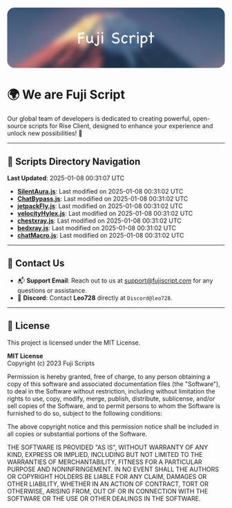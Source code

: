 ![Banner](.github/b.webp)

# 🌍 **We are Fuji Script**

Our global team of developers is dedicated to creating powerful, open-source scripts for Rise Client, designed to enhance your experience and unlock new possibilities! 🌟

---
<!-- SCRIPTS_NAVIGATION_START -->
## 📂 **Scripts Directory Navigation**

**Last Updated**: 2025-01-08 00:31:07 UTC

- **[SilentAura.js](scripts/SilentAura.js)**: Last modified on 2025-01-08 00:31:02 UTC
- **[ChatBypass.js](scripts/ChatBypass.js)**: Last modified on 2025-01-08 00:31:02 UTC
- **[jetpackFly.js](scripts/jetpackFly.js)**: Last modified on 2025-01-08 00:31:02 UTC
- **[velocityHylex.js](scripts/velocityHylex.js)**: Last modified on 2025-01-08 00:31:02 UTC
- **[chestxray.js](scripts/chestxray.js)**: Last modified on 2025-01-08 00:31:02 UTC
- **[bedxray.js](scripts/bedxray.js)**: Last modified on 2025-01-08 00:31:02 UTC
- **[chatMacro.js](scripts/chatMacro.js)**: Last modified on 2025-01-08 00:31:02 UTC

<!-- SCRIPTS_NAVIGATION_END -->

---

## 💬 **Contact Us**  
- 📬 **Support Email**: Reach out to us at [support@fujiscript.com](mailto:support@fujiscript.com) for any questions or assistance.  
- 💬 **Discord**: Contact **Leo728** directly at `Discord@leo728`.

---

## 📜 **License**

This project is licensed under the MIT License.  

**MIT License**  
Copyright (c) 2023 Fuji Scripts  

Permission is hereby granted, free of charge, to any person obtaining a copy of this software and associated documentation files (the "Software"), to deal in the Software without restriction, including without limitation the rights to use, copy, modify, merge, publish, distribute, sublicense, and/or sell copies of the Software, and to permit persons to whom the Software is furnished to do so, subject to the following conditions:  

The above copyright notice and this permission notice shall be included in all copies or substantial portions of the Software.  

THE SOFTWARE IS PROVIDED "AS IS", WITHOUT WARRANTY OF ANY KIND, EXPRESS OR IMPLIED, INCLUDING BUT NOT LIMITED TO THE WARRANTIES OF MERCHANTABILITY, FITNESS FOR A PARTICULAR PURPOSE AND NONINFRINGEMENT. IN NO EVENT SHALL THE AUTHORS OR COPYRIGHT HOLDERS BE LIABLE FOR ANY CLAIM, DAMAGES OR OTHER LIABILITY, WHETHER IN AN ACTION OF CONTRACT, TORT OR OTHERWISE, ARISING FROM, OUT OF OR IN CONNECTION WITH THE SOFTWARE OR THE USE OR OTHER DEALINGS IN THE SOFTWARE.  
